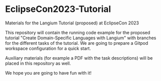 # EclipseCon2023-Tutorial
Materials for the Langium Tutorial (proposed) at EclipseCon 2023

This repository will contain the running code example for the proposed tutorial "Create Domain-Specific Languages with Langium" with branches for the different tasks of the tutorial. We are going to prepare a Gitpod workspace configuration for a quick start.

Auxiliary materials (for example a PDF with the task descriptions) will be placed in this repository as well.

We hope you are going to have fun with it!
